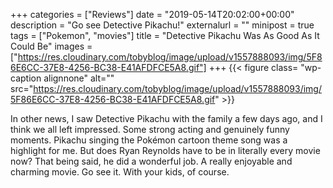 +++
categories = ["Reviews"]
date = "2019-05-14T20:02:00+00:00"
description = "Go see Detective Pikachu!"
externalurl = ""
minipost = true
tags = ["Pokemon", "movies"]
title = "Detective Pikachu Was As Good As It Could Be"
images = ["https://res.cloudinary.com/tobyblog/image/upload/v1557888093/img/5F86E6CC-37E8-4256-BC38-E41AFDFCE5A8.gif"]
+++
{{< figure class= "wp-caption alignnone" alt="" src="https://res.cloudinary.com/tobyblog/image/upload/v1557888093/img/5F86E6CC-37E8-4256-BC38-E41AFDFCE5A8.gif" >}}

In other news, I saw Detective Pikachu with the family a few days ago, and I think we all left impressed. Some strong acting and genuinely funny moments. Pikachu singing the Pokémon cartoon theme song was a highlight for me. But does Ryan Reynolds have to be in literally every movie now? That being said, he did a wonderful job. A really enjoyable and charming movie. Go see it. With your kids, of course.
